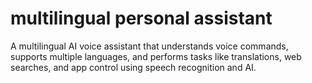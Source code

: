 # multilingual personal assistant
A multilingual AI voice assistant that understands voice commands, supports multiple languages, and performs tasks like translations, web searches, and app control using speech recognition and AI.
